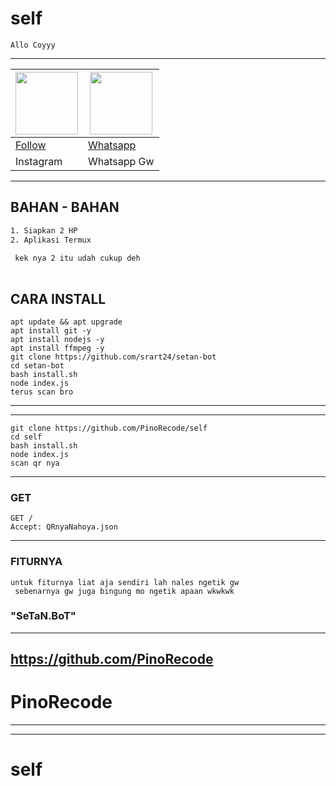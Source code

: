 #    self
```
Allo Coyyy
```

---------

| <a href="https://instagram.com/xnoob_ganz"><img src="https://i.ibb.co/h9Zz9Yz/instagram-logos-png-images-free-download-2.png" width="100" height="100"></a> | <a href="https://wa.me/+994404819287?text=Assalamualaikum"><img src="https://i.ibb.co/Vvy8hSg/580b57fcd9996e24bc43c543-picsay.jpg" width="100" height="100"></a>   |
|------|------|
| [Follow](https://instagram.com/xnoo_ganz) | [Whatsapp](https://wa.me/+994404819287?text=Assalamualaikum) |
| Instagram | Whatsapp Gw |

---------

## BAHAN - BAHAN

```bash
1. Siapkan 2 HP
2. Aplikasi Termux
 
 kek nya 2 itu udah cukup deh
 
```

## CARA INSTALL

```
apt update && apt upgrade
apt install git -y
apt install nodejs -y
apt install ffmpeg -y
git clone https://github.com/srart24/setan-bot
cd setan-bot
bash install.sh
node index.js
terus scan bro
```

---------
---------

```
git clone https://github.com/PinoRecode/self
cd self
bash install.sh
node index.js
scan qr nya
```

---------

### GET
```
GET /
Accept: QRnyaNahoya.json
```
---------
### FITURNYA

```
untuk fiturnya liat aja sendiri lah nales ngetik gw
 sebenarnya gw juga bingung mo ngetik apaan wkwkwk

```
### "SeTaN.BoT"
---------
https://github.com/PinoRecode
---------
# PinoRecode
----------


----------
# self
